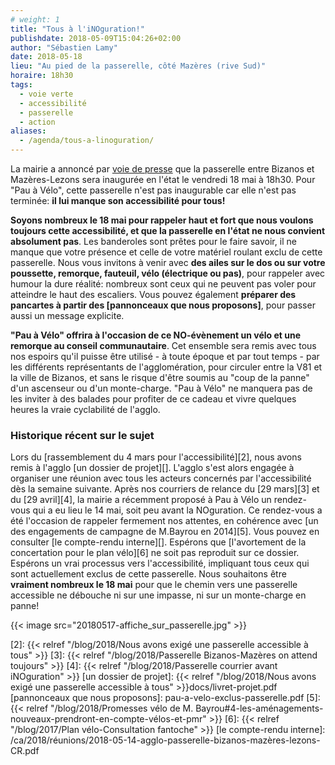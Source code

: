 ```yaml
---
# weight: 1
title: "Tous à l'iNOguration!"
publishdate: 2018-05-09T15:04:26+02:00
author: "Sébastien Lamy"
date: 2018-05-18
lieu: "Au pied de la passerelle, côté Mazères (rive Sud)"
horaire: 18h30
tags:
  - voie verte
  - accessibilité
  - passerelle
  - action
aliases:
  - /agenda/tous-a-linoguration/
---
```


La mairie a annoncé par [voie de presse][1] que la passerelle entre Bizanos et
Mazères-Lezons sera inaugurée en l'état le vendredi 18 mai à 18h30. Pour "Pau à
Vélo", cette passerelle n'est pas inaugurable car elle n'est pas terminée: **il
lui manque son accessibilité pour tous!**

<!--more-->

**Soyons nombreux le 18 mai pour rappeler haut et fort que
nous voulons toujours cette accessibilité, et que la passerelle en l'état ne
nous convient absolument pas**. Les banderoles sont prêtes pour le faire savoir,
il ne manque que votre présence et celle de votre matériel roulant exclu de
cette passerelle. Nous vous invitons à venir avec **des ailes sur le dos ou sur
votre poussette, remorque, fauteuil, vélo (électrique ou pas)**, pour rappeler
avec humour la dure réalité: nombreux sont ceux qui ne peuvent pas voler pour
atteindre le haut des escaliers. Vous pouvez également **préparer des pancartes à
partir des [pannonceaux que nous proposons]**, pour passer aussi un message
explicite.

**"Pau à Vélo" offrira à l'occasion de ce NO-évènement un vélo et une
remorque au conseil communautaire**. Cet ensemble sera remis avec tous nos
espoirs qu'il puisse être utilisé - à toute époque et par tout temps - par les
différents représentants de l'agglomération, pour circuler entre la V81 et la
ville de Bizanos, et sans le risque d'être soumis au "coup de la panne" d'un
ascenseur ou d'un monte-charge. "Pau à Vélo" ne manquera pas de les inviter à
des balades pour profiter de ce cadeau et vivre quelques heures la vraie
cyclabilité de l'agglo.


### Historique récent sur le sujet

Lors du [rassemblement du 4 mars pour l'accessibilité][2], nous avons remis à
l'agglo [un dossier de projet][]. L'agglo s'est alors engagée à organiser une
réunion avec tous les acteurs concernés par l'accessibilité dès la semaine
suivante. Après nos courriers de relance du [29 mars][3] et du [29 avril][4], la
mairie a récemment proposé à Pau à Vélo un rendez-vous qui a eu lieu le 14 mai,
soit peu avant la NOguration. Ce rendez-vous a été l'occasion de rappeler
fermement nos attentes, en cohérence avec [un des engagements de campagne de
M.Bayrou en 2014][5]. Vous pouvez en consulter [le compte-rendu interne][].
Espérons que [l'avortement de la concertation pour le plan vélo][6] ne soit pas
reproduit sur ce dossier. Espérons un vrai processus vers l'accessibilité,
impliquant tous ceux qui sont actuellement exclus de cette passerelle. Nous
souhaitons être **vraiment nombreux le 18 mai** pour que le chemin vers une
passerelle accessible ne débouche ni sur une impasse, ni sur un monte-charge en
panne!

{{< image src="20180517-affiche_sur_passerelle.jpg" >}}

[1]: http://www.larepubliquedespyrenees.fr/2018/04/25/bizanos-la-passerelle-sur-le-gave-sera-inauguree-le-18-mai,2330042.php
[2]: {{< relref "/blog/2018/Nous avons exigé une passerelle accessible à tous" >}}
[3]: {{< relref "/blog/2018/Passerelle Bizanos-Mazères on attend toujours" >}}
[4]: {{< relref "/blog/2018/Passerelle courrier avant iNOguration" >}}
[un dossier de projet]: {{< relref "/blog/2018/Nous avons exigé une passerelle accessible à tous" >}}docs/livret-projet.pdf
[pannonceaux que nous proposons]: pau-a-velo-exclus-passerelle.pdf
[5]: {{< relref "/blog/2018/Promesses vélo de M. Bayrou#4-les-aménagements-nouveaux-prendront-en-compte-vélos-et-pmr" >}}
[6]: {{< relref "/blog/2017/Plan vélo-Consultation fantoche" >}}
[le compte-rendu interne]: /ca/2018/réunions/2018-05-14-agglo-passerelle-bizanos-mazères-lezons-CR.pdf
